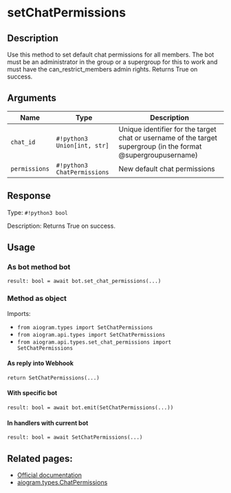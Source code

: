 # setChatPermissions

## Description

Use this method to set default chat permissions for all members. The bot must be an administrator in the group or a supergroup for this to work and must have the can_restrict_members admin rights. Returns True on success.


## Arguments

| Name | Type | Description |
| - | - | - |
| `chat_id` | `#!python3 Union[int, str]` | Unique identifier for the target chat or username of the target supergroup (in the format @supergroupusername) |
| `permissions` | `#!python3 ChatPermissions` | New default chat permissions |



## Response

Type: `#!python3 bool`

Description: Returns True on success.


## Usage


### As bot method bot

```python3
result: bool = await bot.set_chat_permissions(...)
```

### Method as object

Imports:

- `from aiogram.types import SetChatPermissions`
- `from aiogram.api.types import SetChatPermissions`
- `from aiogram.api.types.set_chat_permissions import SetChatPermissions`

#### As reply into Webhook
```python3
return SetChatPermissions(...)
```

#### With specific bot
```python3
result: bool = await bot.emit(SetChatPermissions(...))
```

#### In handlers with current bot
```python3
result: bool = await SetChatPermissions(...)
```


## Related pages:

- [Official documentation](https://core.telegram.org/bots/api#setchatpermissions)
- [aiogram.types.ChatPermissions](../types/chat_permissions.md)
